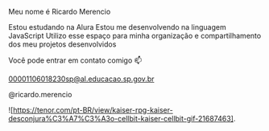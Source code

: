 Meu nome é Ricardo Merencio

Estou estudando na Alura
Estou me desenvolvendo na linguagem JavaScript
Utilizo esse espaço para minha organização e compartilhamento dos meu projetos desenvolvidos

Você pode entrar em contato comigo 📫

00001106018230sp@al.educacao.sp.gov.br

@ricardo.merencio

![https://tenor.com/pt-BR/view/kaiser-rpg-kaiser-desconjura%C3%A7%C3%A3o-cellbit-kaiser-cellbit-gif-21687463].


